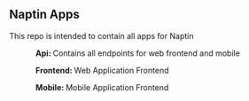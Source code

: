 ## Naptin Apps

This repo is intended to contain all apps for Naptin
<ul>
<ol> <b>Api: </b> Contains all endpoints for web frontend and mobile </ol>
<ol><b>Frontend: </b> Web Application Frontend</ol>
<ol><b>Mobile: </b> Mobile Application Frontend</ol>
</ul>
